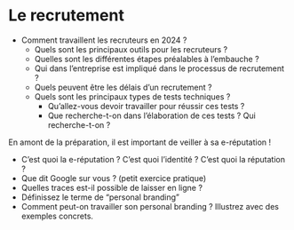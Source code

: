# Le recrutement
- Comment travaillent les recruteurs en 2024 ?
    - Quels sont les principaux outils pour les recruteurs ?
    - Quelles sont les différentes étapes préalables à l’embauche ?
    - Qui dans l’entreprise est impliqué dans le processus de recrutement ?
    - Quels peuvent être les délais d’un recrutement ?
    - Quels sont les principaux types de tests techniques ? 
        - Qu’allez-vous devoir travailler pour réussir ces tests ?
        - Que recherche-t-on dans l’élaboration de ces tests ? Qui recherche-t-on ?


En amont de la préparation, il est important de veiller à sa e-réputation !

- C’est quoi la e-réputation ? C’est quoi l’identité ? C’est quoi la réputation ?
- Que dit Google sur vous ? (petit exercice pratique)
- Quelles traces est-il possible de laisser en ligne ? 
- Définissez le terme de “personal branding” 
- Comment peut-on travailler son personal branding ? Illustrez avec des exemples concrets.
